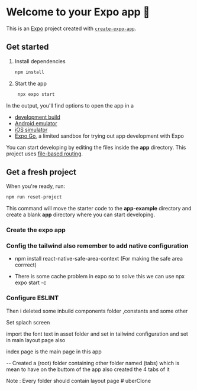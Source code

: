# Welcome to your Expo app 👋

This is an [Expo](https://expo.dev) project created with [`create-expo-app`](https://www.npmjs.com/package/create-expo-app).

## Get started

1. Install dependencies

   ```bash
   npm install
   ```

2. Start the app

   ```bash
    npx expo start
   ```

In the output, you'll find options to open the app in a

- [development build](https://docs.expo.dev/develop/development-builds/introduction/)
- [Android emulator](https://docs.expo.dev/workflow/android-studio-emulator/)
- [iOS simulator](https://docs.expo.dev/workflow/ios-simulator/)
- [Expo Go](https://expo.dev/go), a limited sandbox for trying out app development with Expo

You can start developing by editing the files inside the **app** directory. This project uses [file-based routing](https://docs.expo.dev/router/introduction).

## Get a fresh project

When you're ready, run:

```bash
npm run reset-project
```

This command will move the starter code to the **app-example** directory and create a blank **app** directory where you can start developing.


### Create the expo app
### Config the tailwind also remember to add native configuration
- npm install react-native-safe-area-context (For making the safe area corrrect)

- There is some cache problem in expo so to solve this we can use npx expo start -c

### Configure ESLINT 

Then i deleted some inbuild components folder ,constants and some other 

Set splach screen 

import the font text in asset folder and set in tailwind configuration and set in main layout page also

index page is the main page in this app

-- Created a (root) folder containing other folder named
(tabs) which is mean to have on the buttom of the app 
also created the 4 tabs of it 

Note : Every folder should contain layout page # uberClone

